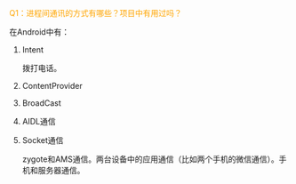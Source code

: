 <font color='orange'>Q1：进程间通讯的方式有哪些？项目中有用过吗？</font>

在Android中有：

1. Intent

   拨打电话。

2. ContentProvider

3. BroadCast

4. AIDL通信

5. Socket通信

   zygote和AMS通信。两台设备中的应用通信（比如两个手机的微信通信）。手机和服务器通信。